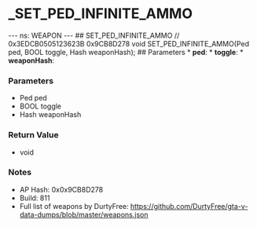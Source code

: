 # _SET_PED_INFINITE_AMMO

--- ns: WEAPON --- ## SET_PED_INFINITE_AMMO  // 0x3EDCB0505123623B 0x9CB8D278 void SET_PED_INFINITE_AMMO(Ped ped, BOOL toggle, Hash weaponHash);   ## Parameters * **ped**: * **toggle**: * **weaponHash**:

### Parameters
* Ped ped
* BOOL toggle
* Hash weaponHash

### Return Value
* void

### Notes
* AP Hash: 0x0x9CB8D278
* Build: 811
* Full list of weapons by DurtyFree: https://github.com/DurtyFree/gta-v-data-dumps/blob/master/weapons.json

